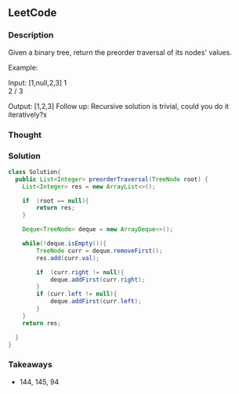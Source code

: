 ## LeetCode

### Description
Given a binary tree, return the preorder traversal of its nodes' values.

Example:

Input: [1,null,2,3]
   1
    \
     2
    /
   3

Output: [1,2,3]
Follow up: Recursive solution is trivial, could you do it iteratively?x

### Thought


### Solution
```java
class Solution{
  public List<Integer> preorderTraversal(TreeNode root) {
    List<Integer> res = new ArrayList<>();

    if  (root == null){
        return res;
    }

    Deque<TreeNode> deque = new ArrayDeque<>();

    while(!deque.isEmpty()){
        TreeNode curr = deque.removeFirst();
        res.add(curr.val);

        if  (curr.right != null){
            deque.addFirst(curr.right);
        }
        if (curr.left != null){
            deque.addFirst(curr.left);
        }
    }
    return res;

  }
}
```

### Takeaways
* 144, 145, 94
